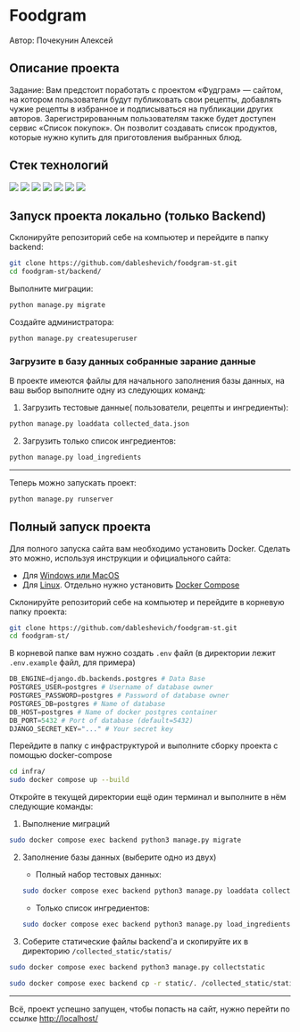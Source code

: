 # Foodgram
Автор: Почекунин Алексей
## Описание проекта
Задание: Вам предстоит поработать с проектом «Фудграм» — сайтом, на котором пользователи будут публиковать свои рецепты, добавлять чужие рецепты в избранное и подписываться на публикации других авторов. Зарегистрированным пользователям также будет доступен сервис «Список покупок». Он позволит создавать список продуктов, которые нужно купить для приготовления выбранных блюд.

## Стек технологий
<img src="https://img.shields.io/badge/Python-3776AB?style=for-the-badge&logo=Python&logoColor=ffffff"/> <img src="https://img.shields.io/badge/REACT-61DAFB?style=for-the-badge&logo=REACT&logoColor=000000"/> <img src="https://img.shields.io/badge/Django-092E20?style=for-the-badge&logo=django&logoColor=ffffff"/> <img src="https://img.shields.io/badge/PostgreSQL-4169E1?style=for-the-badge&logo=PostgreSQL&logoColor=ffffff"/> <img src="https://img.shields.io/badge/NGINX-009639?style=for-the-badge&logo=Nginx&logoColor=ffffff"/> <img src="https://img.shields.io/badge/Docker-2496ED?style=for-the-badge&logo=Docker&logoColor=ffffff"/> <img src="https://img.shields.io/badge/Git Actions-2088FF?style=for-the-badge&logo=githubactions&logoColor=ffffff"/>

## Запуск проекта локально (только Backend)

Склонируйте репозиторий себе на компьютер и перейдите в папку backend:
``` bash
git clone https://github.com/dableshevich/foodgram-st.git
cd foodgram-st/backend/
```

Выполните миграции:
``` BASH
python manage.py migrate
```
Создайте администратора:
``` BASH
python manage.py createsuperuser
```

### Загрузите в базу данных собранные зарание данные
В проекте имеются файлы для начального заполнения базы данных, на ваш выбор выполните одну из следующих команд:
1) Загрузить тестовые данные( пользователи, рецепты и ингредиенты):
``` BASH
python manage.py loaddata collected_data.json
```
2) Загрузить только список ингредиентов:
``` BASH
python manage.py load_ingredients
```
---
Теперь можно запускать проект:
``` BASH
python manage.py runserver
```
## Полный запуск проекта
Для полного запуска сайта вам необходимо установить Docker. Сделать это можно, используя инструкции и официального сайта:
- Для [Windows или MacOS](https://www.docker.com/products/docker-desktop/)
- Для [Linux](https://docs.docker.com/engine/install/ubuntu/). Отдельно нужно установить [Docker Compose](https://docs.docker.com/compose/install/)


Склонируйте репозиторий себе на компьютер и перейдите в корневую папку проекта:
``` bash
git clone https://github.com/dableshevich/foodgram-st.git
cd foodgram-st/
```

В корневой папке вам нужно создать `.env` файл (в директории лежит `.env.example` файл, для примера)
``` python
DB_ENGINE=django.db.backends.postgres # Data Base
POSTGRES_USER=postgres # Username of database owner
POSTGRES_PASSWORD=postgres # Password of database owner
POSTGRES_DB=postgres # Name of database
DB_HOST=postgres # Name of docker postgres container
DB_PORT=5432 # Port of database (default=5432)
DJANGO_SECRET_KEY="..." # Your secret key
```

Перейдите в папку с инфраструктурой и выполните сборку проекта с помощью docker-compose
``` bash
cd infra/
sudo docker compose up --build
```

Откройте в текущей директории ещё один терминал и выполните в нём следующие команды:
1) Выполнение миграций
``` bash
sudo docker compose exec backend python3 manage.py migrate
```
2) Заполнение базы данных (выберите одно из двух)
    - Полный набор тестовых данных:
    ``` BASH
    sudo docker compose exec backend python3 manage.py loaddata collected_data.json              
    ```
    - Только список ингредиентов:
    ``` BASH
    sudo docker compose exec backend python3 manage.py load_ingredients
    ```

3) Соберите статические файлы backend'а и скопируйте их в директорию `/collected_static/statis/`
``` BASH
sudo docker compose exec backend python3 manage.py collectstatic
```
``` BASH
sudo docker compose exec backend cp -r static/. /collected_static/static/
```
---
Всё, проект успешно запущен, чтобы попасть на сайт, нужно перейти по ссылке [http://localhost/](http://localhost/)
